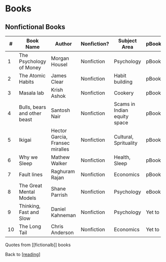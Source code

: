 # Books

## Nonfictional Books

| #   | Book Name                    | Author                          | Nonfiction? | Subject Area                 | pBook/eBook | Pages | Notes                                                       |
| --- | ---------------------------- | ------------------------------- | ----------- | ---------------------------- | ----------- | ----- | ----------------------------------------------------------- |
| 1   | The Psychology of Money      | Morgan Housel                   | Nonfiction  | Psychology                   | pBook       | 240   | [Blog post](https://dheepak.netlify.app/notes/psych-money/) |
| 2   | The Atomic Habits            | James Clear                     | Nonfiction  | Habit building               | pBook       | 288   |
| 3   | Masala lab                   | Krish Ashok                     | Nonfiction  | Cookery                      | pBook       | 237   |
| 4   | Bulls, bears and other beast | Santosh Nair                    | Nonfiction  | Scams in Indian equity space | pBook       | 358   |
| 5   | Ikigai                       | Hector Garcia, Fransec miralles | Nonfiction  | Cultural, Sprituality        | pBook       | 185   |
| 6   | Why we Sleep                 | Mathew Walker                   | Nonfiction  | Health, Sleep                | pBook       | 340   |
| 7   | Fault lines                  | Raghuram Rajan                  | Nonfiction  | Economics                    | pBook       | 321   |
| 8   | The Great Mental Models      | Shane Parrish                   | Nonfiction  | Psychology                   | eBook       | 197   |
| 9   | Thinking, Fast and Slow      | Daniel Kahneman                 | Nonfiction  | Psychology                   | Yet to buy  | 499   |
| 10  | The Long Tail                | Chris Anderson                  | Nonfiction  | Economics                    | Yet to buy  | 288   |

Quotes from [[fictionalb]] books

Back to [[reading]]

[//begin]: # "Autogenerated link references for markdown compatibility"
[reading]: reading.md "Reading"
[//end]: # "Autogenerated link references"
